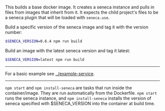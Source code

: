This builds a base docker image.  It creates a seneca instance and pulls in files from images that inherit from it.  It expects the child project's files to be a seneca plugin that will be loaded with `seneca.use`.

Build a specific version of the seneca image and tag it with the version number:

```bash
$SENECA_VERSION=0.6.4 npm run build
```

Build an image with the latest seneca version and tag it latest:

```bash
$SENECA_VERSION=latest npm run build
```

------------

For a basic example see [../example-service](../example-service).

------------

`npm start` and `npm install-seneca` are tasks that run inside the container/image.  They are run automatically from the Dockerfile.  `npm start` runs the seneca instance, and `npm install-seneca` installs the version of seneca specified with $SENECA_VERSION into the container at build time.
